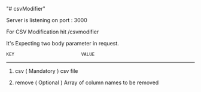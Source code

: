 "# csvModifier" 

Server is listening on port : 3000

For CSV Modification hit /csvmodifier 

It's Expecting two body parameter in request.

    KEY                         VALUE
--------------------------------------------------------------------
 1. csv ( Mandatory )          csv file

 2. remove ( Optional )        Array of column names to be removed
